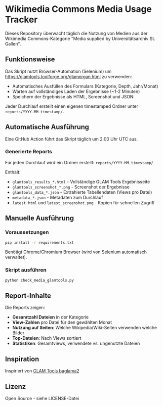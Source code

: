 # Wikimedia Commons Media Usage Tracker

Dieses Repository überwacht täglich die Nutzung von Medien aus der Wikimedia Commons-Kategorie "Media supplied by Universitätsarchiv St. Gallen".

## Funktionsweise

Das Skript nutzt Browser-Automation (Selenium) um https://glamtools.toolforge.org/glamorgan.html zu verwenden:
- Automatisches Ausfüllen des Formulars (Kategorie, Depth, Jahr/Monat)
- Warten auf vollständiges Laden der Ergebnisse (~1-2 Minuten)
- Speichern der Ergebnisse als HTML, Screenshot und JSON

Jeder Durchlauf erstellt einen eigenen timestamped Ordner unter `reports/YYYY-MM_timestamp/`.

## Automatische Ausführung

Eine GitHub Action führt das Skript täglich um 2:00 Uhr UTC aus.

### Generierte Reports

Für jeden Durchlauf wird ein Ordner erstellt: `reports/YYYY-MM_timestamp/`

Enthält:
- `glamtools_results_*.html` - Vollständige GLAM Tools Ergebnisseite
- `glamtools_screenshot_*.png` - Screenshot der Ergebnisse
- `glamtools_data_*.json` - Extrahierte Tabellendaten (Views pro Datei)
- `metadata_*.json` - Metadaten zum Durchlauf
- `latest.html` und `latest_screenshot.png` - Kopien für schnellen Zugriff

## Manuelle Ausführung

### Voraussetzungen

```bash
pip install -r requirements.txt
```

Benötigt Chrome/Chromium Browser (wird von Selenium automatisch verwaltet).

### Skript ausführen

```bash
python check_media_glamtools.py
```

## Report-Inhalte

Die Reports zeigen:

- **Gesamtzahl Dateien** in der Kategorie
- **View-Zahlen** pro Datei für den gewählten Monat
- **Nutzung auf Seiten**: Welche Wikipedia/Wiki-Seiten verwenden welche Bilder
- **Top-Dateien**: Nach Views sortiert
- **Statistiken**: Gesamtviews, verwendete vs. ungenutzte Dateien

## Inspiration

Inspiriert von [GLAM Tools baglama2](https://bitbucket.org/magnusmanske/glamtools/src/master/baglama2/)

## Lizenz

Open Source - siehe LICENSE-Datei
